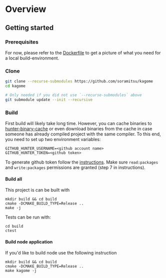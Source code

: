 [//]: # (
Copyright Quadrivium LLC
All Rights Reserved
SPDX-License-Identifier: Apache-2.0
)

# Overview

## Getting started

### Prerequisites

For now, please refer to the [Dockerfile](https://github.com/soramitsu/kagome/blob/master/housekeeping/docker/kagome-dev/minideb.Dockerfile) to get a picture of what you need for a local build-environment.

### Clone

```sh
git clone --recurse-submodules https://github.com/soramitsu/kagome
cd kagome

# Only needed if you did not use `--recurse-submodules` above
git submodule update --init --recursive

```

### Build

First build will likely take long time. However, you can cache binaries to [hunter-binary-cache](https://github.com/soramitsu/hunter-binary-cache) or even download binaries from the cache in case someone has already compiled project with the same compiler. To this end, you need to set up two environment variables:
```
GITHUB_HUNTER_USERNAME=<github account name>
GITHUB_HUNTER_TOKEN=<github token>
```
To generate github token follow the [instructions](https://help.github.com/en/github/authenticating-to-github/creating-a-personal-access-token-for-the-command-line). Make sure `read:packages` and `write:packages` permissions are granted (step 7 in instructions).

#### Build all

This project is can be built with

```
mkdir build && cd build
cmake -DCMAKE_BUILD_TYPE=Release ..
make -j 
```

Tests can be run with:
 
```
cd build
ctest
```

#### Build node application

If you'd like to build node use the following instruction

```
mkdir build && cd build
cmake -DCMAKE_BUILD_TYPE=Release ..
make kagome -j
```
